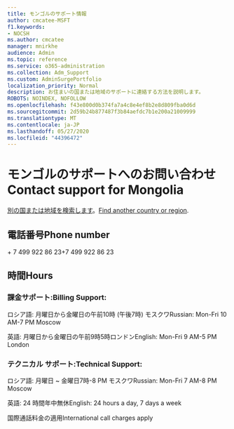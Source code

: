 ```yaml
---
title: モンゴルのサポート情報
author: cmcatee-MSFT
f1.keywords:
- NOCSH
ms.author: cmcatee
manager: mnirkhe
audience: Admin
ms.topic: reference
ms.service: o365-administration
ms.collection: Adm_Support
ms.custom: AdminSurgePortfolio
localization_priority: Normal
description: お住まいの国または地域のサポートに連絡する方法を説明します。
ROBOTS: NOINDEX, NOFOLLOW
ms.openlocfilehash: f43e800d0b374fa7a4c8e4ef8b2e8d809fba0d6d
ms.sourcegitcommit: 2d59b24b877487f3b84aefdc7b1e200a21009999
ms.translationtype: MT
ms.contentlocale: ja-JP
ms.lasthandoff: 05/27/2020
ms.locfileid: "44396472"
---
```

# <a name="contact-support-for-mongolia"></a><span data-ttu-id="1ba51-103">モンゴルのサポートへのお問い合わせ</span><span class="sxs-lookup"><span data-stu-id="1ba51-103">Contact support for Mongolia</span></span>

<span data-ttu-id="1ba51-104">[別の国または地域を検索します](../contact-support-for-business-products.md)。</span><span class="sxs-lookup"><span data-stu-id="1ba51-104">[Find another country or region](../contact-support-for-business-products.md).</span></span>

## <a name="phone-number"></a><span data-ttu-id="1ba51-105">電話番号</span><span class="sxs-lookup"><span data-stu-id="1ba51-105">Phone number</span></span>
<span data-ttu-id="1ba51-106">+ 7 499 922 86 23</span><span class="sxs-lookup"><span data-stu-id="1ba51-106">+7 499 922 86 23</span></span>

## <a name="hours"></a><span data-ttu-id="1ba51-107">時間</span><span class="sxs-lookup"><span data-stu-id="1ba51-107">Hours</span></span>
### <a name="billing-support"></a><span data-ttu-id="1ba51-108">課金サポート:</span><span class="sxs-lookup"><span data-stu-id="1ba51-108">Billing Support:</span></span>

<span data-ttu-id="1ba51-109">ロシア語: 月曜日から金曜日の午前10時 (午後7時) モスクワ</span><span class="sxs-lookup"><span data-stu-id="1ba51-109">Russian: Mon-Fri 10 AM-7 PM Moscow</span></span>

<span data-ttu-id="1ba51-110">英語: 月曜日から金曜日の午前9時5時ロンドン</span><span class="sxs-lookup"><span data-stu-id="1ba51-110">English: Mon-Fri 9 AM-5 PM London</span></span>

### <a name="technical-support"></a><span data-ttu-id="1ba51-111">テクニカル サポート:</span><span class="sxs-lookup"><span data-stu-id="1ba51-111">Technical Support:</span></span>

<span data-ttu-id="1ba51-112">ロシア語: 月曜日 ~ 金曜日7時-8 PM モスクワ</span><span class="sxs-lookup"><span data-stu-id="1ba51-112">Russian: Mon-Fri 7 AM-8 PM Moscow</span></span>

<span data-ttu-id="1ba51-113">英語: 24 時間年中無休</span><span class="sxs-lookup"><span data-stu-id="1ba51-113">English: 24 hours a day, 7 days a week</span></span>

<span data-ttu-id="1ba51-114">国際通話料金の適用</span><span class="sxs-lookup"><span data-stu-id="1ba51-114">International call charges apply</span></span>
